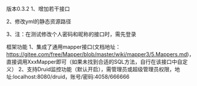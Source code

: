 版本0.3.2
1、增加若干接口

2、修改yml的静态资源路径

3、注：在测试修改个人密码和昵称的接口时，需先登录



框架功能
1、集成了通用mapper接口(文档地址：https://gitee.com/free/Mapper/blob/master/wiki/mapper3/5.Mappers.md)，直接调用XxxMapper即可（如果未找到合适的SQL方法，自行在该接口中自定义）
2、支持Druid监控功能（默认开启），需管理员或超级管理员权限，地址:localhost:8080/druid，账号/密码:4058/666666
